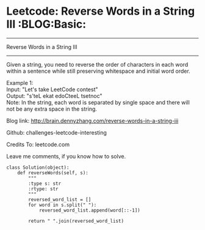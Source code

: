 # Leetcode: Reverse Words in a String III     :BLOG:Basic:


---

Reverse Words in a String III  

---

Given a string, you need to reverse the order of characters in each word within a sentence while still preserving whitespace and initial word order.  

Example 1:  
Input: "Let's take LeetCode contest"  
Output: "s'teL ekat edoCteeL tsetnoc"  
Note: In the string, each word is separated by single space and there will not be any extra space in the string.  

Blog link: <http://brain.dennyzhang.com/reverse-words-in-a-string-iii>  

Github: challenges-leetcode-interesting  

Credits To: leetcode.com  

Leave me comments, if you know how to solve.  

    class Solution(object):
        def reverseWords(self, s):
            """
            :type s: str
            :rtype: str
            """
            reversed_word_list = []
            for word in s.split(" "):
                reversed_word_list.append(word[::-1])
    
            return " ".join(reversed_word_list)